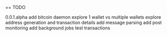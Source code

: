 == TODO

0.0.1.alpha
add bitcoin daemon
explore 1 wallet vs multiple wallets
explore address generation and transaction details
add message parsing
add post monitoring
add background jobs
test transactions
